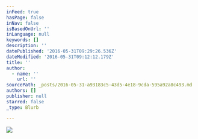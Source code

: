 ```yaml
---
inFeed: true
hasPage: false
inNav: false
isBasedOnUrl: ''
inLanguage: null
keywords: []
description: ''
datePublished: '2016-05-31T09:29:26.536Z'
dateModified: '2016-05-31T09:12:12.179Z'
title: ''
author:
  - name: ''
    url: ''
sourcePath: _posts/2016-05-31-a93183c5-43d5-4e18-9cda-595a92a8c493.md
authors: []
publisher: null
starred: false
_type: Blurb

---
```

![](https://the-grid-user-content.s3-us-west-2.amazonaws.com/f7eaa2cc-5002-4a66-a875-6f0de91aa5e6.jpg)
